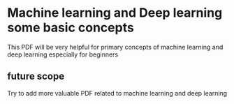 # Machine learning and Deep learning some basic concepts

This PDF will be very helpful for primary concepts of machine learning and deep learning especially for beginners

## future scope

Try to add more valuable PDF related to machine learning and deep learning
